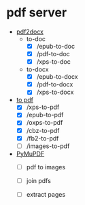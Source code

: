# pdf server

- [pdf2docx](https://github.com/dothinking/pdf2docx)
    - to-doc
        - [x] /epub-to-doc
        - [x] /pdf-to-doc
        - [x] /xps-to-doc
    - to-docx
        - [x] /epub-to-docx
        - [x] /pdf-to-docx
        - [x] /xps-to-docx

- [to pdf](https://pymupdf.readthedocs.io/en/latest/document.html#Document.convert_to_pdf)
    - [x] /xps-to-pdf
    - [x] /epub-to-pdf
    - [x] /oxps-to-pdf
    - [x] /cbz-to-pdf
    - [x] /fb2-to-pdf
    - [ ] /images-to-pdf
- [PyMuPDF](https://github.com/pymupdf/PyMuPDF-Utilities/tree/master/examples)
    - [ ] pdf to images
    - [ ] join pdfs
    - [ ] extract pages


